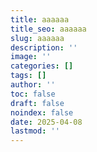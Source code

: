 ```yaml
---
title: aaaaaa
title_seo: aaaaaa
slug: aaaaaa
description: ''
image: ''
categories: []
tags: []
author: ''
toc: false
draft: false
noindex: false
date: 2025-04-08
lastmod: ''
---
```

